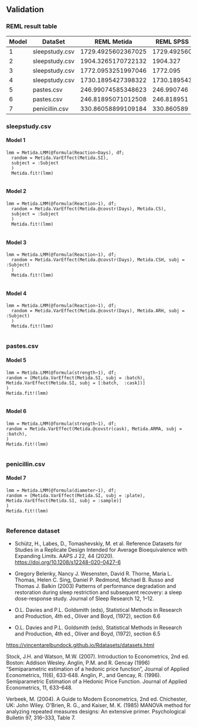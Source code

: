 ## Validation

### REML result table

| Model  | DataSet | REML  Metida | REML SPSS|
|--------|--------|--------|-------|
| 1 | sleepstudy.csv | 1729.4925602367025 | 1729.492560 |
| 2 | sleepstudy.csv | 1904.3265170722132 | 1904.327 |
| 3 | sleepstudy.csv | 1772.0953251997046 | 1772.095 |
| 4 | sleepstudy.csv | 1730.1895427398322 | 1730.189543 |
| 5 | pastes.csv | 246.99074585348623 | 246.990746 |
| 6 | pastes.csv | 246.81895071012508 | 246.818951 |
| 7 | penicillin.csv | 330.86058899109184 | 330.860589 |

### sleepstudy.csv

#### Model 1

```
lmm = Metida.LMM(@formula(Reaction~Days), df;
  random = Metida.VarEffect(Metida.SI),
  subject = :Subject
  )
  Metida.fit!(lmm)
```

```
```
#### Model 2

```
lmm = Metida.LMM(@formula(Reaction~1), df;
  random = Metida.VarEffect(Metida.@covstr(Days), Metida.CS),
  subject = :Subject
  )
  Metida.fit!(lmm)
```

```
```

#### Model 3

```
lmm = Metida.LMM(@formula(Reaction~1), df;
  random = Metida.VarEffect(Metida.@covstr(Days), Metida.CSH, subj = :Subject)
  )
  Metida.fit!(lmm)
```

```
```

#### Model 4

```
lmm = Metida.LMM(@formula(Reaction~1), df;
  random = Metida.VarEffect(Metida.@covstr(Days), Metida.ARH, subj = :Subject)
  )
  Metida.fit!(lmm)
```

```
```

### pastes.csv

#### Model 5

```
lmm = Metida.LMM(@formula(strength~1), df;
random = [Metida.VarEffect(Metida.SI, subj = :batch), Metida.VarEffect(Metida.SI, subj = [:batch,  :cask])]
)
Metida.fit!(lmm)
```

```
```

#### Model 6

```
lmm = Metida.LMM(@formula(strength~1), df;
random = Metida.VarEffect(Metida.@covstr(cask), Metida.ARMA, subj = :batch),
)
Metida.fit!(lmm)
```

```
```

### penicillin.csv

#### Model 7

```
lmm = Metida.LMM(@formula(diameter~1), df;
random = [Metida.VarEffect(Metida.SI, subj = :plate), Metida.VarEffect(Metida.SI, subj = :sample)]
)
Metida.fit!(lmm)
```

```
```
### Reference dataset

* Schütz, H., Labes, D., Tomashevskiy, M. et al. Reference Datasets for Studies in a Replicate Design Intended for Average Bioequivalence with Expanding Limits. AAPS J 22, 44 (2020). https://doi.org/10.1208/s12248-020-0427-6

* Gregory Belenky, Nancy J. Wesensten, David R. Thorne, Maria L. Thomas, Helen C. Sing, Daniel P. Redmond, Michael B. Russo and Thomas J. Balkin (2003) Patterns of performance degradation and restoration during sleep restriction and subsequent recovery: a sleep dose-response study. Journal of Sleep Research 12, 1–12.

* O.L. Davies and P.L. Goldsmith (eds), Statistical Methods in Research and Production, 4th ed., Oliver and Boyd, (1972), section 6.6

* O.L. Davies and P.L. Goldsmith (eds), Statistical Methods in Research and Production, 4th ed., Oliver and Boyd, (1972), section 6.5

https://vincentarelbundock.github.io/Rdatasets/datasets.html


Stock, J.H. and Watson, M.W. (2007). Introduction to Econometrics, 2nd ed. Boston: Addison Wesley.
Anglin, P.M. and R. Gencay (1996) “Semiparametric estimation of a hedonic price function”, Journal of Applied Econometrics, 11(6), 633-648.
Anglin, P., and Gencay, R. (1996). Semiparametric Estimation of a Hedonic Price Function. Journal of Applied Econometrics, 11, 633–648.

Verbeek, M. (2004). A Guide to Modern Econometrics, 2nd ed. Chichester, UK: John Wiley.
O'Brien, R. G., and Kaiser, M. K. (1985) MANOVA method for analyzing repeated measures designs: An extensive primer. Psychological Bulletin 97, 316–333, Table 7.
